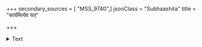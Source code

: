 +++
secondary_sources = [ "MSS_9740",]
jsonClass = "Subhaashita"
title = "कार्यमित्येव यत्"

+++

<details><summary>Text</summary>

कार्यमित्येव यत् कर्म नियतं क्रियतेऽर्जुन।  
सङ्गं त्यक्त्वा फलं चैव सत् त्यागः सात्त्विको मतः॥
</details>
